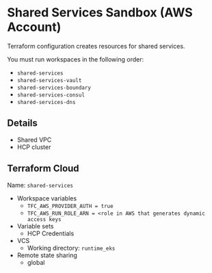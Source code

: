 # Shared Services Sandbox (AWS Account)

Terraform configuration creates resources for shared services.

You must run workspaces in the following order:

- `shared-services`
- `shared-services-vault`
- `shared-services-boundary`
- `shared-services-consul`
- `shared-services-dns`

## Details

- Shared VPC
- HCP cluster

## Terraform Cloud

Name: `shared-services`

- Workspace variables
  - `TFC_AWS_PROVIDER_AUTH = true`
  - `TFC_AWS_RUN_ROLE_ARN = <role in AWS that generates dynamic access keys`
- Variable sets
  - HCP Credentials
- VCS
  - Working directory: `runtime_eks`
- Remote state sharing
  - global